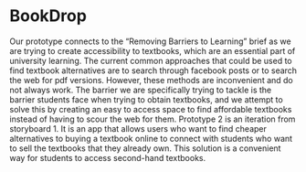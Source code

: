 # BookDrop

Our prototype connects to the “Removing Barriers to Learning” brief as we are trying to create accessibility to textbooks, which are an essential part of university learning. The current common approaches that could be used to find textbook alternatives are to search through facebook posts or to search the web for pdf versions. However, these methods are inconvenient and do not always work. The barrier we are specifically trying to tackle is the barrier students face when trying to obtain textbooks, and we attempt to solve this by creating an easy to access space to find affordable textbooks instead of having to scour the web for them. 
Prototype 2 is an iteration from storyboard 1. It is an app that allows users who want to find cheaper alternatives to buying a textbook online to connect with students who want to sell the textbooks that they already own. This solution is a convenient way for students to access second-hand textbooks.

